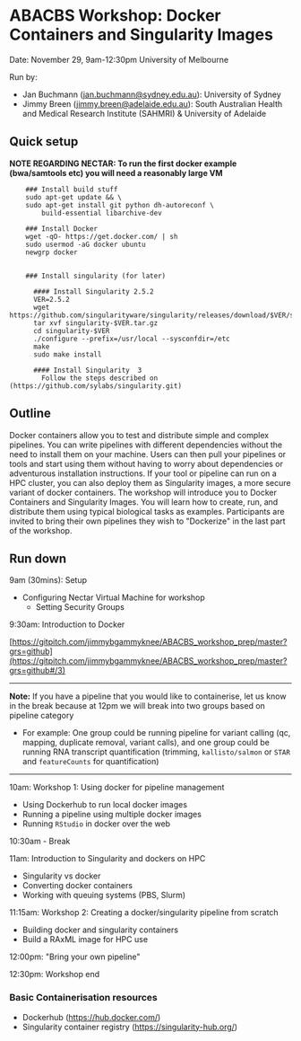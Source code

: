 
# ABACBS Workshop: Docker Containers and Singularity Images

Date: November 29, 9am-12:30pm
University of Melbourne

Run by:
- Jan Buchmann (jan.buchmann@sydney.edu.au): University of Sydney
- Jimmy Breen (jimmy.breen@adelaide.edu.au): South Australian Health and Medical Research Institute (SAHMRI) &
University of Adelaide

## Quick setup

**NOTE REGARDING NECTAR: To run the first docker example (bwa/samtools etc) you will need a reasonably large VM**


        ### Install build stuff
        sudo apt-get update && \
        sudo apt-get install git python dh-autoreconf \
            build-essential libarchive-dev

        ### Install Docker
        wget -qO- https://get.docker.com/ | sh
        sudo usermod -aG docker ubuntu
        newgrp docker


        ### Install singularity (for later)

          #### Install Singularity 2.5.2
          VER=2.5.2
          wget https://github.com/singularityware/singularity/releases/download/$VER/singularity-$VER.tar.gz
          tar xvf singularity-$VER.tar.gz
          cd singularity-$VER
          ./configure --prefix=/usr/local --sysconfdir=/etc
          make
          sudo make install

          #### Install Singularity  3
            Follow the steps described on (https://github.com/sylabs/singularity.git)

## Outline
Docker containers allow you to test and distribute simple and complex pipelines. You can write pipelines with different dependencies without the need to install them on your machine. Users can then pull your pipelines or tools and start using them without having to worry about dependencies or adventurous installation instructions. If your tool or pipeline can run on a HPC cluster, you can also deploy them as Singularity images, a more secure variant of docker containers. The workshop will introduce you to Docker Containers and Singularity Images. You will learn how to create, run, and distribute them using typical biological tasks as examples. Participants are invited to bring their own pipelines they wish to "Dockerize" in the last part of the workshop.

## Run down

9am (30mins): Setup
- Configuring Nectar Virtual Machine for workshop
  - Setting Security Groups

9:30am: Introduction to Docker

[https://gitpitch.com/jimmybgammyknee/ABACBS_workshop_prep/master?grs=github](https://gitpitch.com/jimmybgammyknee/ABACBS_workshop_prep/master?grs=github#/3)

---
**Note:** If you have a pipeline that you would like to containerise, let us know in the break because at 12pm we will break into two groups based on pipeline category
- For example: One group could be running pipeline for variant calling (qc, mapping, duplicate removal, variant calls), and one group could be running RNA transcript quantification (trimming, `kallisto/salmon` or `STAR` and `featureCounts` for quantification)
---

10am: Workshop 1: Using docker for pipeline management
- Using Dockerhub to run local docker images
- Running a pipeline using multiple docker images
- Running `RStudio` in docker over the web

10:30am - Break

11am: Introduction to Singularity and dockers on HPC
- Singularity vs docker
- Converting docker containers
- Working with queuing systems (PBS, Slurm)

11:15am: Workshop 2: Creating a docker/singularity pipeline from scratch
- Building docker and singularity containers
- Build a RAxML image for HPC use

12:00pm: "Bring your own pipeline"

12:30pm: Workshop end

### Basic Containerisation resources
- Dockerhub (https://hub.docker.com/)
- Singularity container registry (https://singularity-hub.org/)
